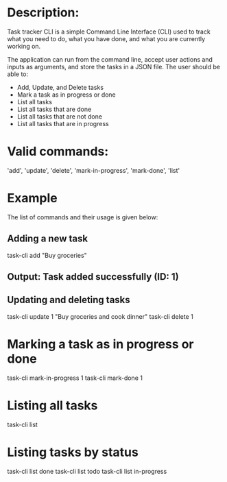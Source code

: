 # Description: 
Task tracker CLI is a simple Command Line Interface (CLI) used to track what you need to do, what you have done, and what you are currently working on.

The application can run from the command line, accept user actions and inputs as arguments, and store the tasks in a JSON file. The user should be able to:

- Add, Update, and Delete tasks 
- Mark a task as in progress or done 
- List all tasks 
- List all tasks that are done 
- List all tasks that are not done 
- List all tasks that are in progress

# Valid commands: 
'add', 'update', 'delete', 'mark-in-progress', 'mark-done', 'list'

# Example
The list of commands and their usage is given below:

## Adding a new task
task-cli add "Buy groceries"
## Output: Task added successfully (ID: 1)

## Updating and deleting tasks
task-cli update 1 "Buy groceries and cook dinner"
task-cli delete 1

# Marking a task as in progress or done
task-cli mark-in-progress 1
task-cli mark-done 1

# Listing all tasks
task-cli list

# Listing tasks by status
task-cli list done
task-cli list todo
task-cli list in-progress
